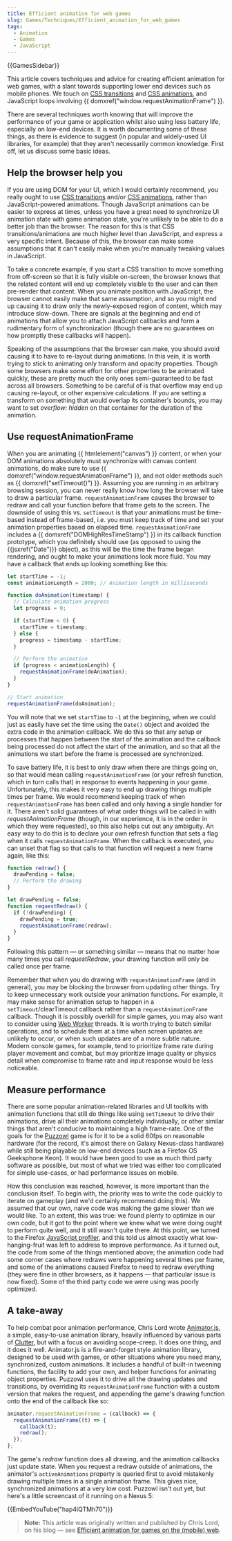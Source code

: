 ```yaml
---
title: Efficient animation for web games
slug: Games/Techniques/Efficient_animation_for_web_games
tags:
  - Animation
  - Games
  - JavaScript
---
```


{{GamesSidebar}}

This article covers techniques and advice for creating efficient animation for web games, with a slant towards supporting lower end devices such as mobile phones. We touch on [CSS transitions](/en-US/docs/Web/CSS/CSS_Transitions/Using_CSS_transitions) and [CSS animations](/en-US/docs/Web/CSS/CSS_Animations/Using_CSS_animations), and JavaScript loops involving {{ domxref("window.requestAnimationFrame") }}.

There are several techniques worth knowing that will improve the performance of your game or application whilst also using less battery life, especially on low-end devices. It is worth documenting some of these things, as there is evidence to suggest (in popular and widely-used UI libraries, for example) that they aren't necessarily common knowledge. First off, let us discuss some basic ideas.

## Help the browser help you

If you are using DOM for your UI, which I would certainly recommend, you really ought to use [CSS transitions](/en-US/docs/Web/CSS/CSS_Transitions/Using_CSS_transitions) and/or [CSS animations](/en-US/docs/Web/CSS/CSS_Animations/Using_CSS_animations), rather than JavaScript-powered animations. Though JavaScript animations can be easier to express at times, unless you have a great need to synchronize UI animation state with game animation state, you're unlikely to be able to do a better job than the browser. The reason for this is that CSS transitions/animations are much higher level than JavaScript, and express a very specific intent. Because of this, the browser can make some assumptions that it can't easily make when you're manually tweaking values in JavaScript.

To take a concrete example, if you start a CSS transition to move something from off-screen so that it is fully visible on-screen, the browser knows that the related content will end up completely visible to the user and can then pre-render that content. When you animate position with JavaScript, the browser cannot easily make that same assumption, and so you might end up causing it to draw only the newly-exposed region of content, which may introduce slow-down. There are signals at the beginning and end of animations that allow you to attach JavaScript callbacks and form a rudimentary form of synchronization (though there are no guarantees on how promptly these callbacks will happen).

Speaking of the assumptions that the browser can make, you should avoid causing it to have to re-layout during animations. In this vein, it is worth trying to stick to animating only transform and opacity properties. Though some browsers make some effort for other properties to be animated quickly, these are pretty much the only ones semi-guaranteed to be fast across all browsers. Something to be careful of is that overflow may end up causing re-layout, or other expensive calculations. If you are setting a transform on something that would overlap its container's bounds, you may want to set _overflow: hidden_ on that container for the duration of the animation.

## Use requestAnimationFrame

When you are animating {{ htmlelement("canvas") }} content, or when your DOM animations absolutely must synchronize with canvas content animations, do make sure to use {{ domxref("window.requestAnimationFrame") }}, and not older methods such as {{ domxref("setTimeout()") }}. Assuming you are running in an arbitrary browsing session, you can never really know how long the browser will take to draw a particular frame. `requestAnimationFrame` causes the browser to redraw and call your function before that frame gets to the screen. The downside of using this vs. `setTimeout` is that your animations must be time-based instead of frame-based, i.e. you must keep track of time and set your animation properties based on elapsed time. `requestAnimationFrame` includes a {{ domxref("DOMHighResTimeStamp") }} in its callback function prototype, which you definitely should use (as opposed to using the {{jsxref("Date")}} object), as this will be the time the frame began rendering, and ought to make your animations look more fluid. You may have a callback that ends up looking something like this:

```js
let startTime = -1;
const animationLength = 2000; // Animation length in milliseconds

function doAnimation(timestamp) {
  // Calculate animation progress
  let progress = 0;

  if (startTime < 0) {
    startTime = timestamp;
  } else {
    progress = timestamp - startTime;
  }

  // Perform the animation
  if (progress < animationLength) {
    requestAnimationFrame(doAnimation);
  }
}

// Start animation
requestAnimationFrame(doAnimation);
```

You will note that we set `startTime` to `-1` at the beginning, when we could just as easily have set the time using the `Date()` object and avoided the extra code in the animation callback. We do this so that any setup or processes that happen between the start of the animation and the callback being processed do not affect the start of the animation, and so that all the animations we start before the frame is processed are synchronized.

To save battery life, it is best to only draw when there are things going on, so that would mean calling `requestAnimationFrame` (or your refresh function, which in turn calls that) in response to events happening in your game. Unfortunately, this makes it very easy to end up drawing things multiple times per frame. We would recommend keeping track of when `requestAnimationFrame` has been called and only having a single handler for it. There aren't solid guarantees of what order things will be called in with _requestAnimationFrame_ (though, in our experience, it is in the order in which they were requested), so this also helps cut out any ambiguity. An easy way to do this is to declare your own refresh function that sets a flag when it calls `requestAnimationFrame`. When the callback is executed, you can unset that flag so that calls to that function will request a new frame again, like this:

```js
function redraw() {
  drawPending = false;
  // Perform the drawing
}

let drawPending = false;
function requestRedraw() {
  if (!drawPending) {
    drawPending = true;
    requestAnimationFrame(redraw);
  }
}
```

Following this pattern — or something similar — means that no matter how many times you call _requestRedraw_, your drawing function will only be called once per frame.

Remember that when you do drawing with `requestAnimationFrame` (and in general), you may be blocking the browser from updating other things. Try to keep unnecessary work outside your animation functions. For example, it may make sense for animation setup to happen in a `setTimeout`/clearTimeout callback rather than a `requestAnimationFrame` callback. Though it is possibly overkill for simple games, you may also want to consider using [Web Worker](/en-US/docs/Web/API/Web_Workers_API/Using_web_workers) threads. It is worth trying to batch similar operations, and to schedule them at a time when screen updates are unlikely to occur, or when such updates are of a more subtle nature. Modern console games, for example, tend to prioritize frame rate during player movement and combat, but may prioritize image quality or physics detail when compromise to frame rate and input response would be less noticeable.

## Measure performance

There are some popular animation-related libraries and UI toolkits with animation functions that still do things like using `setTimeout` to drive their animations, drive all their animations completely individually, or other similar things that aren't conducive to maintaining a high frame-rate. One of the goals for the [Puzzowl](http://www.teamgiraffe.co.uk/) game is for it to be a solid 60fps on reasonable hardware (for the record, it's almost there on Galaxy Nexus-class hardware) while still being playable on low-end devices (such as a Firefox OS Geeksphone Keon). It would have been good to use as much third party software as possible, but most of what we tried was either too complicated for simple use-cases, or had performance issues on mobile.

How this conclusion was reached, however, is more important than the conclusion itself. To begin with, the priority was to write the code quickly to iterate on gameplay (and we'd certainly recommend doing this). We assumed that our own, naive code was making the game slower than we would like. To an extent, this was true: we found plenty to optimize in our own code, but it got to the point where we knew what we were doing ought to perform quite well, and it still wasn't quite there. At this point, we turned to the Firefox [JavaScript profiler](https://firefox-source-docs.mozilla.org/devtools-user/performance/index.html), and this told us almost exactly what low-hanging-fruit was left to address to improve performance. As it turned out, the code from some of the things mentioned above; the animation code had some corner cases where redraws were happening several times per frame, and some of the animations caused Firefox to need to redraw everything (they were fine in other browsers, as it happens — that particular issue is now fixed). Some of the third party code we were using was poorly optimized.

## A take-away

To help combat poor animation performance, Chris Lord wrote [Animator.js](https://gitlab.com/Cwiiis/animator-js/blob/master/Animator.js), a simple, easy-to-use animation library, heavily influenced by various parts of [Clutter](https://blogs.gnome.org/clutter/), but with a focus on avoiding scope-creep. It does one thing, and it does it well. Animator.js is a fire-and-forget style animation library, designed to be used with games, or other situations where you need many, synchronized, custom animations. It includes a handful of built-in tweening functions, the facility to add your own, and helper functions for animating object properties. Puzzowl uses it to drive all the drawing updates and transitions, by overriding its `requestAnimationFrame` function with a custom version that makes the request, and appending the game's drawing function onto the end of the callback like so:

```js
animator.requestAnimationFrame = (callback) => {
  requestAnimationFrame((t) => {
    callback(t);
    redraw();
  });
};
```

The game's _redraw_ function does all drawing, and the animation callbacks just update state. When you request a redraw outside of animations, the animator's `activeAnimations` property is queried first to avoid mistakenly drawing multiple times in a single animation frame. This gives nice, synchronized animations at a very low cost. Puzzowl isn't out yet, but here's a little screencast of it running on a Nexus 5:

{{EmbedYouTube("hap4iQTMh70")}}

> **Note:** This article was originally written and published by Chris Lord, on his blog — see [Efficient animation for games on the (mobile) web](https://www.chrislord.net/2013/11/29/efficient-animation-for-games-on-the-mobile-web/).
